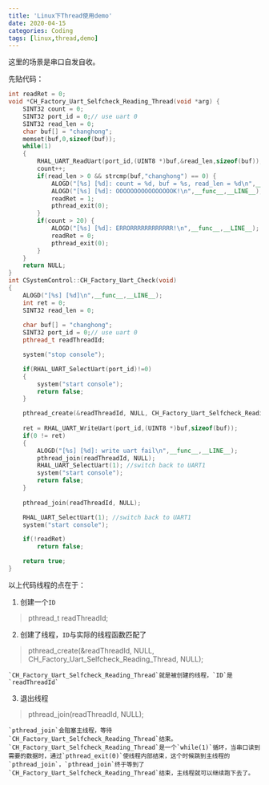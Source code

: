 ```yaml
---
title: 'Linux下Thread使用demo'
date: 2020-04-15
categories: Coding
tags: [linux,thread,demo]
---
```



这里的场景是串口自发自收。  


<!-- more -->


先贴代码：  
```c++
int readRet = 0;
void *CH_Factory_Uart_Selfcheck_Reading_Thread(void *arg) {
	SINT32 count = 0;
	SINT32 port_id = 0;// use uart 0
	SINT32 read_len = 0;
	char buf[] = "changhong";
	memset(buf,0,sizeof(buf));
	while(1)
	{
		RHAL_UART_ReadUart(port_id,(UINT8 *)buf,&read_len,sizeof(buf));
		count++;
		if(read_len > 0 && strcmp(buf,"changhong") == 0) {
			ALOGD("[%s] [%d]: count = %d, buf = %s, read_len = %d\n",__func__,__LINE__,count,buf,read_len);
			ALOGD("[%s] [%d]: OOOOOOOOOOOOOOOOK!\n",__func__,__LINE__);
			readRet = 1;
			pthread_exit(0);
		}
		if(count > 20) {
			ALOGD("[%s] [%d]: ERRORRRRRRRRRRRR!\n",__func__,__LINE__);
			readRet = 0;
			pthread_exit(0);
		}
	}
	return NULL;
}
int CSystemControl::CH_Factory_Uart_Check(void)
{
	ALOGD("[%s] [%d]\n",__func__,__LINE__);
    int ret = 0;
    SINT32 read_len = 0;
	
    char buf[] = "changhong";
    SINT32 port_id = 0;// use uart 0
    pthread_t readThreadId;

	system("stop console");

    if(RHAL_UART_SelectUart(port_id)!=0)
	{
		system("start console");
		return false;
    }

	pthread_create(&readThreadId, NULL, CH_Factory_Uart_Selfcheck_Reading_Thread, NULL);
	
    ret = RHAL_UART_WriteUart(port_id,(UINT8 *)buf,sizeof(buf));
    if(0 != ret) 
    {
        ALOGD("[%s] [%d]: write uart fail\n",__func__,__LINE__);
		pthread_join(readThreadId, NULL);
		RHAL_UART_SelectUart(1); //switch back to UART1
		system("start console");
        return false;
    }
	
	pthread_join(readThreadId, NULL);

	RHAL_UART_SelectUart(1); //switch back to UART1
	system("start console");

	if(!readRet)
		return false;

	return true;
}
```

以上代码线程的点在于：  
1. 创建一个`ID`  
> pthread_t readThreadId;  

2. 创建了线程，`ID`与实际的线程函数匹配了  
> pthread_create(&readThreadId, NULL, CH_Factory_Uart_Selfcheck_Reading_Thread, NULL);  

	`CH_Factory_Uart_Selfcheck_Reading_Thread`就是被创建的线程，`ID`是`readThreadId`  

3. 退出线程  
> pthread_join(readThreadId, NULL);  

	`pthread_join`会阻塞主线程，等待`CH_Factory_Uart_Selfcheck_Reading_Thread`结束。`CH_Factory_Uart_Selfcheck_Reading_Thread`是一个`while(1)`循环，当串口读到需要的数据时，通过`pthread_exit(0)`使线程内部结束，这个时候跳到主线程的`pthread_join`，`pthread_join`终于等到了`CH_Factory_Uart_Selfcheck_Reading_Thread`结束，主线程就可以继续跑下去了。  
